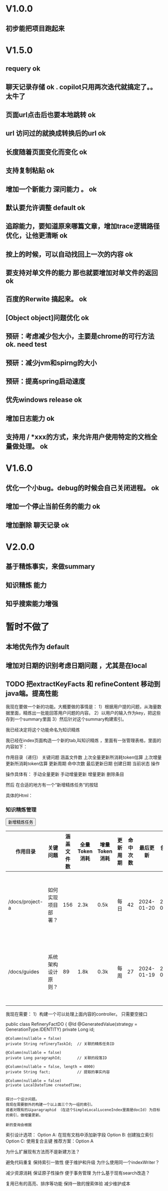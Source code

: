 # V1.0.0
## 初步能把项目跑起来

# V1.5.0 
## requery ok
## 聊天记录存储 ok . copilot只用两次迭代就搞定了。。太牛了
## 页面url点击后也要本地跳转 ok
## url 访问过的就换成转换后的url ok
## 长度随着页面变化而变化 ok
## 支持复制粘贴 ok
## 增加一个新能力 深问能力 。 ok
## 默认要允许调整 default ok 
## 追踪能力，要知道原来哪篇文章，增加trace逻辑路径优化，让他更清晰 ok
## 按上的时候，可以自动找回上一次的内容 ok
## 要支持对单文件的能力 那也就要增加对单文件的返回 ok
## 百度的Rerwite 搞起来。 ok 
## [Object object]问题优化 ok
## 预研：考虑减少包大小，主要是chrome的可行方法 ok. need test
## 预研：减少jvm和spirng的大小
## 预研：提高spring启动速度 
## 优先windows release ok
## 增加日志能力 ok
## 支持用 / *xxx的方式，来允许用户使用特定的文档全量做处理。 ok 

# V1.6.0
## 优化一个小bug。debug的时候会自己关闭进程。 ok

## 增加一个停止当前任务的能力 ok
## 增加删除 聊天记录 ok



# V2.0.0
## 基于精炼事实，来做summary
## 知识精炼 能力 

## 知乎搜索能力增强
# 暂时不做了
## 本地优先作为 default 
## 增加对日期的识别考虑日期问题 ，尤其是在local
## TODO 把extractKeyFacts 和 refineContent 移动到java端。提高性能


我现在要做一个新的功能。大概要做的事情是：
1）根据用户提的问题，从海量数据里面，精炼出一批能回答用户问题的内容。
2）以用户的输入作为key，把这些存到一个summary里面
3）然后针对这个summary构建索引。


我已经决定将这个功能命名为知识精炼 

我已经在index页面构造一个新的tab,叫知识精炼 ，里面有一张管理表格，里面的内容如下：


作用目录（递归）
关键问题
涵盖文件数
上次全量更新所消耗token估算
上次增量更新所消耗token估算
更新周期
命中次数
最后更新日期
创建日期
当前状态
操作

操作具体有：
手动全量更新
手动增量更新
增量更新
删除条目

然后
在合适的地方有一个“新增精炼任务“的按钮

具体的Html：

  <!-- 添加知识精炼内容区域 -->
  <div id="refinery" class="tab-content">
    <div class="refinery-container">
      <div class="refinery-header">
        <h3>知识精炼管理</h3>
        <button class="add-refinery-task">新增精炼任务</button>
      </div>
      <table class="refinery-table">
        <thead>
          <tr>
            <th>作用目录</th>
            <th>关键问题</th>
            <th>涵盖文件数</th>
            <th>全量Token消耗</th>
            <th>增量Token消耗</th>
            <th>更新周期</th>
            <th>命中次数</th>
            <th>最后更新</th>
            <th>创建日期</th>
            <th>当前状态</th>
            <th>操作</th>
          </tr>
        </thead>
        <tbody>
          <tr>
            <td>/docs/project-a</td>
            <td>如何实现项目部署？</td>
            <td class="stats-number">156</td>
            <td class="stats-number token-cost">2.3k</td>
            <td class="stats-number token-cost">0.5k</td>
            <td>每日</td>
            <td class="stats-number">42</td>
            <td>2024-01-20</td>
            <td>2024-01-15</td>
            <td><span class="status-badge status-active">活跃</span></td>
            <td>
              <div class="action-buttons">
                <button class="action-btn update-full">全量更新</button>
                <button class="action-btn update-incremental">增量更新</button>
                <button class="action-btn delete-btn">删除</button>
              </div>
            </td>
          </tr>
          <tr>
            <td>/docs/guides</td>
            <td>系统架构设计原则？</td>
            <td class="stats-number">89</td>
            <td class="stats-number token-cost">1.8k</td>
            <td class="stats-number token-cost">0.3k</td>
            <td>每周</td>
            <td class="stats-number">27</td>
            <td>2024-01-19</td>
            <td>2024-01-10</td>
            <td><span class="status-badge status-processing">处理中</span></td>
            <td>
              <div class="action-buttons">
                <button class="action-btn update-full">全量更新</button>
                <button class="action-btn update-incremental">增量更新</button>
                <button class="action-btn delete-btn">删除</button>
              </div>
            </td>
          </tr>
        </tbody>
      </table>
    </div>
  </div>


我现在需要：
1）构建一个可以处理上面内容的controller。 只需要空接口




public class RefineryFactDO {
    @Id
    @GeneratedValue(strategy = GenerationType.IDENTITY)
    private Long id;
    
    @Column(nullable = false)
    private String refineryTaskId;  // 关联的精炼任务ID
    
    @Column(nullable = false)
    private Long paragraphId;       // 关联的段落ID
    
    @Column(nullable = false, length = 4000)
    private String fact;            // 提取的事实内容
    
    @Column(nullable = false)
    private LocalDateTime createdTime;
    

    探讨一个设计问题。
    我现在需要额外的构建一个以上面三个为一组的索引。
    或者对既有的以paragraphid （在这个SimpleLocalLuceneIndex里面是docId) 为目标的索引，做增量更新。

    新的查询会根据


索引设计选项：
Option A: 在现有文档中添加新字段
Option B: 创建独立索引
Option C: 使用复合主键
推荐方案：Option A

为什么扩展现有方法而不是新建方法？

避免代码重复
保持索引一致性
便于维护和升级
为什么使用同一个indexWriter？

减少资源消耗
保证原子性操作
便于事务管理
为什么基于现有search改造？

复用已有的高亮、排序等功能
保持一致的搜索体验
减少维护成本